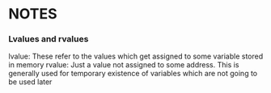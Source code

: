 # NOTES

### Lvalues and rvalues
lvalue: These refer to the values which get assigned to some variable stored in memory
rvalue: Just a value not assigned to some address. This is generally used for temporary existence of variables which are not going to be used later

###